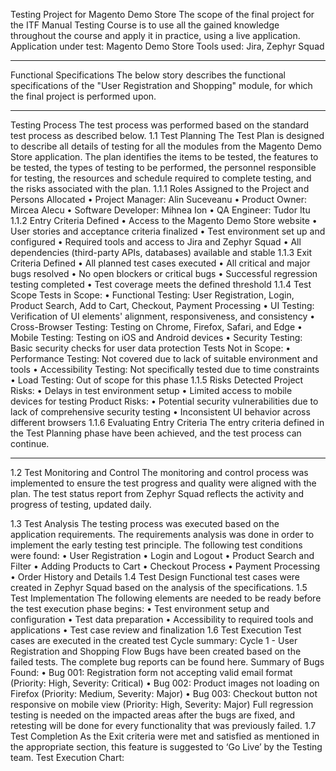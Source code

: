 Testing Project for Magento Demo Store
The scope of the final project for the ITF Manual Testing Course is to use all the gained knowledge throughout the course and apply it in practice, using a live application.
Application under test: Magento Demo Store
Tools used: Jira, Zephyr Squad
________________________________________
Functional Specifications
The below story describes the functional specifications of the "User Registration and Shopping" module, for which the final project is performed upon.
________________________________________
Testing Process
The test process was performed based on the standard test process as described below.
1.1 Test Planning
The Test Plan is designed to describe all details of testing for all the modules from the Magento Demo Store application.
The plan identifies the items to be tested, the features to be tested, the types of testing to be performed, the personnel responsible for testing, the resources and schedule required to complete testing, and the risks associated with the plan.
1.1.1 Roles Assigned to the Project and Persons Allocated
•	Project Manager: Alin Suceveanu
•	Product Owner: Mircea Alecu
•	Software Developer: Mihnea Ion
•	QA Engineer: Tudor Itu
1.1.2 Entry Criteria Defined
•	Access to the Magento Demo Store website
•	User stories and acceptance criteria finalized
•	Test environment set up and configured
•	Required tools and access to Jira and Zephyr Squad
•	All dependencies (third-party APIs, databases) available and stable
1.1.3 Exit Criteria Defined
•	All planned test cases executed
•	All critical and major bugs resolved
•	No open blockers or critical bugs
•	Successful regression testing completed
•	Test coverage meets the defined threshold
1.1.4 Test Scope
Tests in Scope:
•	Functional Testing: User Registration, Login, Product Search, Add to Cart, Checkout, Payment Processing
•	UI Testing: Verification of UI elements' alignment, responsiveness, and consistency
•	Cross-Browser Testing: Testing on Chrome, Firefox, Safari, and Edge
•	Mobile Testing: Testing on iOS and Android devices
•	Security Testing: Basic security checks for user data protection
Tests Not in Scope:
•	Performance Testing: Not covered due to lack of suitable environment and tools
•	Accessibility Testing: Not specifically tested due to time constraints
•	Load Testing: Out of scope for this phase
1.1.5 Risks Detected
Project Risks:
•	Delays in test environment setup
•	Limited access to mobile devices for testing
Product Risks:
•	Potential security vulnerabilities due to lack of comprehensive security testing
•	Inconsistent UI behavior across different browsers
1.1.6 Evaluating Entry Criteria
The entry criteria defined in the Test Planning phase have been achieved, and the test process can continue.
________________________________________
1.2 Test Monitoring and Control
The monitoring and control process was implemented to ensure the test progress and quality were aligned with the plan. The test status report from Zephyr Squad reflects the activity and progress of testing, updated daily.
 
1.3 Test Analysis
The testing process was executed based on the application requirements. The requirements analysis was done in order to implement the early testing test principle.
The following test conditions were found:
•	User Registration
•	Login and Logout
•	Product Search and Filter
•	Adding Products to Cart
•	Checkout Process
•	Payment Processing
•	Order History and Details
1.4 Test Design
Functional test cases were created in Zephyr Squad based on the analysis of the specifications.
1.5 Test Implementation
The following elements are needed to be ready before the test execution phase begins:
•	Test environment setup and configuration
•	Test data preparation
•	Accessibility to required tools and applications
•	Test case review and finalization
1.6 Test Execution
Test cases are executed in the created test Cycle summary: Cycle 1 - User Registration and Shopping Flow
Bugs have been created based on the failed tests. The complete bug reports can be found here.
Summary of Bugs Found:
•	Bug 001: Registration form not accepting valid email format (Priority: High, Severity: Critical)
•	Bug 002: Product images not loading on Firefox (Priority: Medium, Severity: Major)
•	Bug 003: Checkout button not responsive on mobile view (Priority: High, Severity: Major)
Full regression testing is needed on the impacted areas after the bugs are fixed, and retesting will be done for every functionality that was previously failed.
1.7 Test Completion
As the Exit criteria were met and satisfied as mentioned in the appropriate section, this feature is suggested to ‘Go Live’ by the Testing team.
Test Execution Chart:
